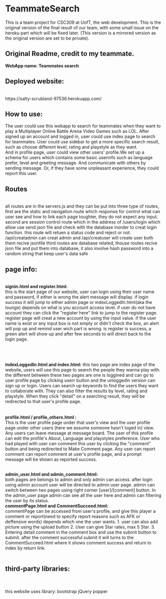 # TeammateSearch
This is a team project for CSC309 at UofT, the web development. This is the original version of the final result of our team, with some small issue on the heroku part which will be fixed later. (This version is a mirrored version as the original version are set to be private). 

## Original Readme, credit to my teammate. 
<strong>WebApp name: Teammates search</strong><br> 
<h2><strong>Deployed website:</strong></h2><br>
https://salty-scrubland-97536.herokuapp.com/
<h2><strong>How to use:</strong></h2>
The user could use this webapp to search for teammates when they want to play a Multiplayer Online Battle Arena Video Games such as LOL.
After signed up an account and logged in, user could use index page to search for teammates. User could use sidebar to get a more specific search result, such as choose different level, rating and playstyle as they want.<br>
And in profile page, user could view other users' profile.We set up a schema for users which contains some basic userinfo such as language prefer, level and greeting message. And communicate with others by sending message. Or, if they have some unpleasant experience, they could report this user.<br>
<h2><strong>Routes</strong></h2>


 <br>
 all routes are in the servers.js and they can be put into three type of routes, 
 first are the static and navigation route which response for control what can user see and how to link each page toughter, they do not expect any input.
 second are session control route which in the address of /users/login which allow use send json file and check with the database inorder to creat login function. this route will retuen a status code and reject or not. /api/creatadmin can creat admin and /api/creatuser will create user both them recive jsonfile 
 third routes are database related, thouse routes recive json file and put them into database, it also involve hash password into a random string that keep user's data safe
 <br>

<h2><strong>page info:</strong></h2>
      <br>                 
<strong> signin.html and register.html:</strong>
<br>
this is the start page of our website, user can login using their user name and password, if either is wrong the alert message will display. if login success it will jump to either admin page or indexLoggedIn.html(aka the lounge) depends on what is you account access level. if user do not have account they can click the "register here" link to jump to the register page.<br> register page will creat a new account by using the input value. if the user name is exist or any input box is not empty or didn't check the box, an alert will pop up and remind user wich part is wrong. is register is success, a green alert will show up and after few seconds to will direct back to the login page.

 <br>        <br>             
<strong> indexLoggedIn.html and index.html:</strong>
this two page are index page of the website, users will use this page to search the people they wanna play with. the different between these two pages are one is loggined and can go to user profile page by clicking userr button and the unloggedin version can sign up or login. Users can search up keywords to find the users they want to collaborate with. They can also filter the results by level, rating and playstyle. When they click "detail" on a searching result, they will be redirected to that user's profile page.
<br>             <br>         
<strong> profile.html / profile_others.html :</strong>
<br>
This is the user profile page under that user's view and the user profile page under other users (here we assume someone hasn't loged in) view. Any users can leave message
at message board. The user of this profile can edit the profile's About, Language and playstyles preference. User who had played with user can  comment this user by clicking the "comment" button and being redirected to Make Comment page. Any user can report comment can report comment at user's profile page, and a prompt message will be shown as reported success. 

<br>               
<strong> admin_user.html and admin_comment.html:</strong>
<br>
both pages are belongs to admin and only admin can access. after login using admin account user will be directed to admin user page. admin can switch between two pages using right corner [user]/[comment] button. In the admin_user page admin can see all the user here and admin can filtering the user by its status.


<br>               
<strong> commentPage.html and CommentSucceed.html:</strong>
<br>
commentPage can be accessed from user's profile, and give this player a comment or report(need to specify report reasons such as AFK or deffensive words) depends which one the user wants. 
1. user can also add picture using the upload button
2. User can give Star rates, max 5 Star.
3. Entering detail comment in the comment box and use the submit button to submit. 
after the comment successful submit it will turns to the CommentSucceed.html where it shows comment success and return to index by return link.
<br>

<br>
<h2><strong>third-party libraries:</strong></h2>

<br>
<br>
this website uses library: bootstrap jQuery popper


